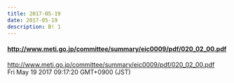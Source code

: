 ```yaml
---
title: 2017-05-19
date: 2017-05-19
description: B! 1
---
```


#### http://www.meti.go.jp/committee/summary/eic0009/pdf/020_02_00.pdf
http://www.meti.go.jp/committee/summary/eic0009/pdf/020_02_00.pdf<br>
Fri May 19 2017 09:17:20 GMT+0900 (JST)<br>


